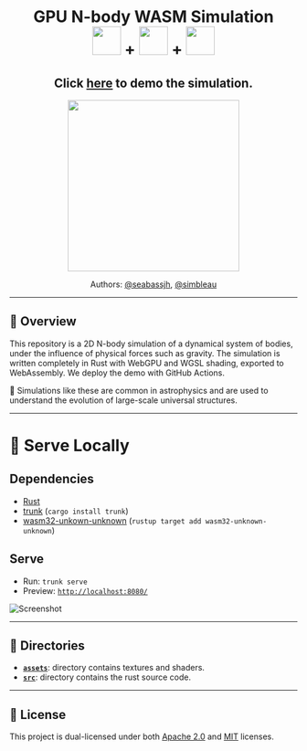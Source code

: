 <div align="center">

<h1>GPU N-body WASM Simulation
</br>
<a href="https://www.rust-lang.org/"><img src="https://simpleicons.org/icons/rust.svg" width="50px" height="50px"/></a>
+
<a href="https://www.rust-lang.org/what/wasm"><img src="https://simpleicons.org/icons/webassembly.svg" width="50px" height="50px"/></a>
+
<a href="https://wgpu.rs/"><img src="https://wgpu.rs/logo.min.svg" width="50px" height="50px"/></a>
</h1>

<h2>Click <a href="https://simbleau.github.io/nbody-wasm-sim">here</a> to demo the simulation.</h2>
<img src="demo.gif" width="300px" height="300px"/>

Authors: [@seabassjh](https://github.com/seabassjh), [@simbleau](https://github.com/simblau)

</div>

---

## 📖 Overview
This repository is a 2D N-body simulation of a dynamical system of bodies, under the influence of physical forces such as gravity. The simulation is written completely in Rust with WebGPU and WGSL shading, exported to WebAssembly. We deploy the demo with GitHub Actions.

🔸 Simulations like these are common in astrophysics and are used to understand the evolution of large-scale universal structures.

---

# 🚀 Serve Locally
## Dependencies
- [Rust](https://www.rust-lang.org/)
- [trunk](https://trunkrs.dev/) (`cargo install trunk`)
- [wasm32-unkown-unknown](https://yew.rs/docs/getting-started/introduction#install-webassembly-target) (`rustup target add wasm32-unknown-unknown`)
## Serve
- Run: `trunk serve`
- Preview: [`http://localhost:8080/`](http://localhost:8080/)

![Screenshot](https://user-images.githubusercontent.com/48108917/183275653-a2ee4f9c-a982-482e-8405-bd124d4bbcf5.png)

---

## 📁 Directories

- [__`assets`__](./assets/): directory contains textures and shaders.
- [__`src`__](./src/): directory contains the rust source code.

---

## 🔏 License
This project is dual-licensed under both [Apache 2.0](LICENSE-APACHE) and [MIT](LICENSE-MIT) licenses.
